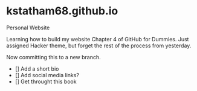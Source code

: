 # kstatham68.github.io
Personal Website

Learning how to build my website Chapter 4 of GitHub for Dummies. Just assigned Hacker theme, but forget the rest of the process from yesterday.

Now committing this to a new branch.

- [] Add a short bio
- [] Add social media links?
- [] Get throught this book
